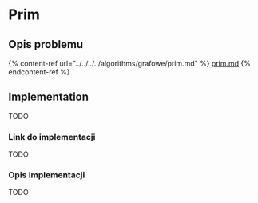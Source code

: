 # Prim

## Opis problemu

{% content-ref url="../../../../algorithms/grafowe/prim.md" %}
[prim.md](../../../../algorithms/grafowe/prim.md)
{% endcontent-ref %}

## Implementation

TODO

### Link do implementacji

TODO

### Opis implementacji

TODO
